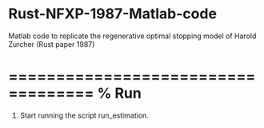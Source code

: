 # Rust-NFXP-1987-Matlab-code
Matlab code to replicate the regenerative optimal stopping model of Harold Zurcher (Rust paper 1987)

===================================
% Run
===================================
1) Start running the script run_estimation.
